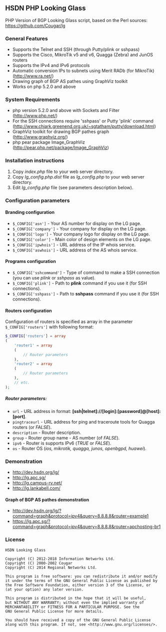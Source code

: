 ## HSDN PHP Looking Glass
PHP Version of BGP Looking Glass script, based on the Perl sources: https://github.com/Cougar/lg

### General Features
- Supports the Telnet and SSH (through Putty/plink or sshpass)
- Supports the Cisco, MikroTik v5 and v6, Quagga (Zebra) and JunOS routers
- Supports the IPv4 and IPv6 protocols
- Automatic conversion IPs to subnets using Merit RADb (for MikroTik) (http://www.ra.net/)
- Drawing graph of BGP AS pathes using GraphViz toolkit
- Works on php 5.2.0 and above

### System Requirements
- php version 5.2.0 and above with Sockets and Filter (http://www.php.net/)
- For the SSH connections require 'sshpass' or Putty 'plink' command (http://www.chiark.greenend.org.uk/~sgtatham/putty/download.html)
- GraphViz toolkit for drawing BGP pathes graph (http://www.graphviz.org/)
- php pear package Image_GraphViz (http://pear.php.net/package/Image_GraphViz)

### Installation instructions
1. Copy *index.php* file to your web server directory.
2. Copy *lg_config.php.dist* file as *lg_config.php* to your web server directory.
3. Edit *lg_config.php* file (see parameters description below).

### Configuration parameters
#### Branding configuration
- `$_CONFIG['asn']` - Your AS number for display on the LG page.
- `$_CONFIG['company']` - Your company for display on the LG page.
- `$_CONFIG['logo']` - Your company logo for display on the LG page.
- `$_CONFIG['color']` - Main color of design elements on the LG page.
- `$_CONFIG['ipwhois']` - URL address of the IP whois service.
- `$_CONFIG['aswhois']` - URL address of the AS whois service.
#### Programs configuration
- `$_CONFIG['sshcommand']` - Type of command to make a SSH connection (you can use *plink* or *sshpass* as value).
- `$_CONFIG['plink']` - Path to **plink** command if you use it (for SSH connections).
- `$_CONFIG['sshpass']` - Path to **sshpass** command if you use it (for SSH connections).
#### Routers configuration
Configuration of routers is specified as array in the parameter `$_CONFIG['routers']` with following format:
```php
$_CONFIG['routers'] = array
(
    'router1' = array
    (
        // Router parameters
    ),
    'router2' = array
    (
        // Router parameters
    ),
    // etc.
);
```
##### Router parameters:
- `url` - URL address in format: **[ssh|telnet]://[login]:[password]@[host]:[port]**.
- `pingtraceurl` - URL address for ping and traceroute tools for Quagga routers (or *FALSE*).
- `description` - Router description.
- `group` - Router group name - AS number (of *FALSE*).
- `ipv6` - Router is supports IPv6 (*TRUE* or *FALSE*).
- `os` - Router OS (*ios, mikrotik, quagga, junos, openbgpd, huawei*).

### Demonstration
- http://dev.hsdn.org/lg/
- http://lg.apc.sg/
- http://lg.campus-rv.net/
- http://lg.lankabell.com/

#### Graph of BGP AS pathes demonstration
- http://dev.hsdn.org/lg/?command=graph&protocol=ipv4&query=8.8.8.8&router=example1
- https://lg.apc.sg/?command=graph&protocol=ipv4&query=8.8.8.8&router=apchosting-br1

### License
    HSDN Looking Glass

    Copyright (C) 2012-2018 Information Networks Ltd.
    Copyright (C) 2000-2002 Cougar
    Copyright (C) 2014 Regional Networks Ltd.

    This program is free software: you can redistribute it and/or modify
    it under the terms of the GNU General Public License as published by
    the Free Software Foundation, either version 3 of the License, or
    (at your option) any later version.

    This program is distributed in the hope that it will be useful,
    but WITHOUT ANY WARRANTY; without even the implied warranty of
    MERCHANTABILITY or FITNESS FOR A PARTICULAR PURPOSE. See the
    GNU General Public License for more details.

    You should have received a copy of the GNU General Public License
    along with this program. If not, see <http://www.gnu.org/licenses/>.
